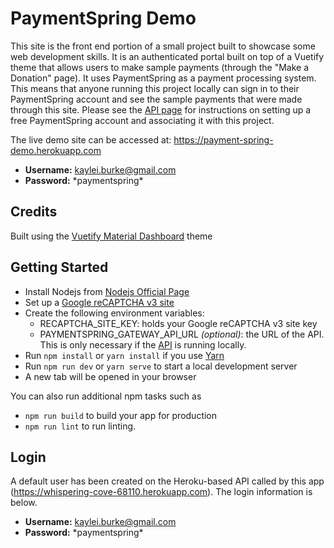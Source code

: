 # PaymentSpring Demo

This site is the front end portion of a small project built to showcase some web development skills. It is an authenticated portal built on top of a Vuetify theme that allows users to make sample payments (through the "Make a Donation" page).  It uses PaymentSpring as a payment processing system. This means that anyone running this project locally can sign in to their PaymentSpring account and see the sample payments that were made through this site. Please see the [API page](https://github.com/kayleiburke/PaymentSpringGateway) for instructions on setting up a free PaymentSpring account and associating it with this project.

The live demo site can be accessed at: https://payment-spring-demo.herokuapp.com

- **Username:**  kaylei.burke@gmail.com
- **Password:** \*paymentspring*

## Credits
Built using the [Vuetify Material Dashboard](https://www.creative-tim.com/product/vuetify-material-dashboard) theme

## Getting Started
- Install Nodejs from [Nodejs Official Page](https://nodejs.org/en/)
- Set up a [Google reCAPTCHA v3 site](https://www.google.com/recaptcha/intro/v3.html)
- Create the following environment variables:
    - RECAPTCHA_SITE_KEY: holds your Google reCAPTCHA v3 site key
    - PAYMENTSPRING_GATEWAY_API_URL _(optional)_: the URL of the API.  This is only necessary if the [API](https://github.com/kayleiburke/PaymentSpringGateway) is running locally.
- Run `npm install` or `yarn install` if you use [Yarn](https://yarnpkg.com/en/)
- Run `npm run dev` or `yarn serve` to start a local development server
- A new tab will be opened in your browser

You can also run additional npm tasks such as
- `npm run build` to build your app for production
- `npm run lint` to run linting.

## Login
A default user has been created on the Heroku-based API called by this app (https://whispering-cove-68110.herokuapp.com).  The login information is below.

- **Username:**  kaylei.burke@gmail.com
- **Password:** \*paymentspring*

